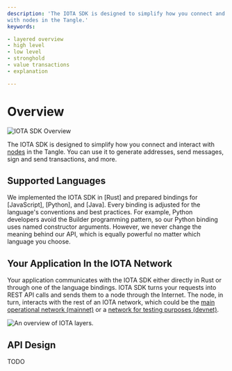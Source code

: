 ```yaml
---
description: 'The IOTA SDK is designed to simplify how you connect and interact
with nodes in the Tangle.'
keywords:

- layered overview
- high level
- low level
- stronghold
- value transactions
- explanation

---
```


# Overview

![IOTA SDK Overview](/img/banner/client_lib_overview.png)

The IOTA SDK is designed to simplify how you connect and interact
with [nodes](https://wiki.iota.org/shimmer/introduction/explanations/node_software) in the Tangle. You can use it to generate
addresses, send messages, sign and send transactions, and more.

## Supported Languages

We implemented the IOTA SDK in [Rust] and prepared bindings
for [JavaScript], [Python], and [Java]. Every binding is adjusted for the language's conventions and best
practices. For example, Python developers avoid the Builder programming pattern, so our
Python binding uses named constructor arguments. However, we never change the meaning behind our API, which is equally
powerful no matter which language you choose.

## Your Application In the IOTA Network

Your application communicates with the IOTA SDK either directly in Rust or through one of the language bindings. IOTA SDK turns your requests into REST API calls and sends them to a node through the Internet. The node, in turn,
interacts with the rest of an IOTA network, which could be
the [main operational network (mainnet)](https://wiki.iota.org/introduction/reference/networks/mainnet) or
a [network for testing purposes (devnet)](https://wiki.iota.org/introduction/reference/networks/devnet).

![](/img/iota_layers_overview.svg 'An overview of IOTA layers.')

## API Design

TODO
